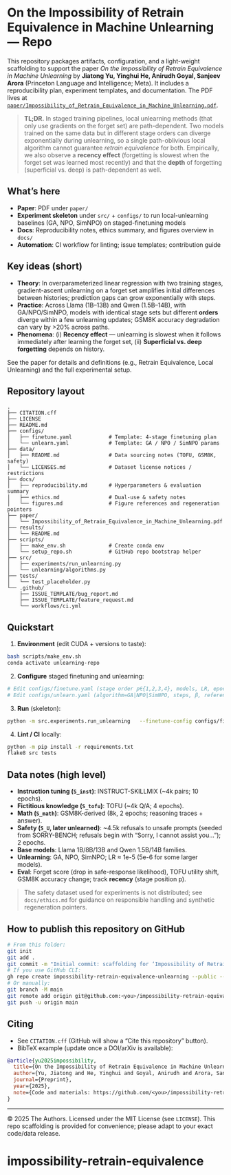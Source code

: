 # On the Impossibility of Retrain Equivalence in Machine Unlearning — Repo

This repository packages artifacts, configuration, and a light-weight scaffolding to support the paper _On the Impossibility of Retrain Equivalence in Machine Unlearning_ by **Jiatong Yu, Yinghui He, Anirudh Goyal, Sanjeev Arora** (Princeton Language and Intelligence; Meta). It includes a reproducibility plan, experiment templates, and documentation. The PDF lives at [`paper/Impossibility_of_Retrain_Equivalence_in_Machine_Unlearning.pdf`](paper/Impossibility_of_Retrain_Equivalence_in_Machine_Unlearning.pdf).

> **TL;DR.** In staged training pipelines, local unlearning methods (that only use gradients on the forget set) are path-dependent. Two models trained on the same data but in different stage orders can diverge exponentially during unlearning, so a single path-oblivious local algorithm cannot guarantee *retrain equivalence* for both. Empirically, we also observe a **recency effect** (forgetting is slowest when the forget set was learned most recently) and that the **depth** of forgetting (superficial vs. deep) is path-dependent as well.  

## What’s here

- **Paper**: PDF under `paper/`  
- **Experiment skeleton** under `src/` + `configs/` to run local-unlearning baselines (GA, NPO, SimNPO) on staged-finetuning models
- **Docs**: Reproducibility notes, ethics summary, and figures overview in `docs/`
- **Automation**: CI workflow for linting; issue templates; contribution guide

## Key ideas (short)

- **Theory**: In overparameterized linear regression with two training stages, gradient-ascent unlearning on a forget set amplifies initial differences between histories; prediction gaps can grow exponentially with steps.  
- **Practice**: Across Llama (1B–13B) and Qwen (1.5B–14B), with GA/NPO/SimNPO, models with identical stage sets but different **orders** diverge within a few unlearning updates; GSM8K accuracy degradation can vary by >20% across paths.  
- **Phenomena**: (i) **Recency effect** — unlearning is slowest when it follows immediately after learning the forget set, (ii) **Superficial vs. deep forgetting** depends on history.

See the paper for details and definitions (e.g., Retrain Equivalence, Local Unlearning) and the full experimental setup.  

## Repository layout

```
.
├── CITATION.cff
├── LICENSE
├── README.md
├── configs/
│   ├── finetune.yaml            # Template: 4-stage finetuning plan
│   └── unlearn.yaml             # Template: GA / NPO / SimNPO params
├── data/
│   ├── README.md                # Data sourcing notes (TOFU, GSM8K, safety)
│   └── LICENSES.md              # Dataset license notices / restrictions
├── docs/
│   ├── reproducibility.md       # Hyperparameters & evaluation summary
│   ├── ethics.md                # Dual-use & safety notes
│   └── figures.md               # Figure references and regeneration pointers
├── paper/
│   └── Impossibility_of_Retrain_Equivalence_in_Machine_Unlearning.pdf
├── results/
│   └── README.md
├── scripts/
│   ├── make_env.sh              # Create conda env
│   └── setup_repo.sh            # GitHub repo bootstrap helper
├── src/
│   ├── experiments/run_unlearning.py
│   └── unlearning/algorithms.py
├── tests/
│   └── test_placeholder.py
└── .github/
    ├── ISSUE_TEMPLATE/bug_report.md
    ├── ISSUE_TEMPLATE/feature_request.md
    └── workflows/ci.yml
```

## Quickstart

1) **Environment** (edit CUDA + versions to taste):

```bash
bash scripts/make_env.sh
conda activate unlearning-repo
```

2) **Configure** staged finetuning and unlearning:

```bash
# Edit configs/finetune.yaml (stage order p∈{1,2,3,4}, models, LR, epochs)
# Edit configs/unlearn.yaml (algorithm=GA|NPO|SimNPO, steps, β, reference path)
```

3) **Run** (skeleton):

```bash
python -m src.experiments.run_unlearning   --finetune-config configs/finetune.yaml   --unlearn-config  configs/unlearn.yaml   --output-dir results/runs/$(date +%Y%m%d-%H%M%S)
```

4) **Lint / CI** locally:

```bash
python -m pip install -r requirements.txt
flake8 src tests
```

## Data notes (high level)

- **Instruction tuning (`S_inst`)**: INSTRUCT-SKILLMIX (~4k pairs; 10 epochs).  
- **Fictitious knowledge (`S_tofu`)**: TOFU (~4k Q/A; 4 epochs).  
- **Math (`S_math`)**: GSM8K-derived (8k, 2 epochs; reasoning traces + answer).  
- **Safety (`S_U`, later unlearned)**: ~4.5k refusals to unsafe prompts (seeded from SORRY-BENCH; refusals begin with “Sorry, I cannot assist you...”); 2 epochs.  
- **Base models**: Llama 1B/8B/13B and Qwen 1.5B/14B families.  
- **Unlearning**: GA, NPO, SimNPO; LR ≈ 1e-5 (5e-6 for some larger models).  
- **Eval**: Forget score (drop in safe-response likelihood), TOFU utility shift, GSM8K accuracy change; track **recency** (stage position p).

> The safety dataset used for experiments is not distributed; see `docs/ethics.md` for guidance on responsible handling and synthetic regeneration pointers.

## How to publish this repository on GitHub

```bash
# From this folder:
git init
git add .
git commit -m "Initial commit: scaffolding for ‘Impossibility of Retrain Equivalence in Machine Unlearning’"
# If you use GitHub CLI:
gh repo create impossibility-retrain-equivalence-unlearning --public --source . --remote origin --push
# Or manually:
git branch -M main
git remote add origin git@github.com:<you>/impossibility-retrain-equivalence-unlearning.git
git push -u origin main
```

## Citing

- See `CITATION.cff` (GitHub will show a “Cite this repository” button).  
- BibTeX example (update once a DOI/arXiv is available):

```bibtex
@article{yu2025impossibility,
  title={On the Impossibility of Retrain Equivalence in Machine Unlearning},
  author={Yu, Jiatong and He, Yinghui and Goyal, Anirudh and Arora, Sanjeev},
  journal={Preprint},
  year={2025},
  note={Code and materials: https://github.com/<you>/impossibility-retrain-equivalence-unlearning}
}
```

---

© 2025 The Authors. Licensed under the MIT License (see `LICENSE`). This repo scaffolding is provided for convenience; please adapt to your exact code/data release.
# impossibility-retrain-equivalence
